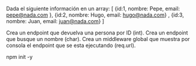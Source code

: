 Dada el siguiente información en un array:
[
{id:1, nombre: Pepe, email: pepe@nada.com },
{id:2, nombre: Hugo, email: hugo@nada.com} ,
{id:3, nombre: Juan, email: juan@nada.com}
]

Crea un endpoint que devuelva una persona por ID (int).
Crea un endpoint que busque un nombre (char).
Crea un middleware global que muestra por consola el endpoint que se esta ejecutando (req.url).



npm init -y

